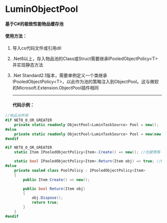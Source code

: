 # LuminObjectPool

#### 基于C#的极致性能物品缓存池

#### 使用方法：

1.  导入cs代码文件或引用dll
2.  .Net8以上，存入物品池的Class或Struct需要继承IPooledObjectPolicy\<T>并实现静态方法
3.  .Net Standard2.1版本，需要单例定义一个类继承 IPooledObjectPolicy\<T>，以此作为池的策略注入到ObjectPool。这与微软的Microsoft.Extension.ObjectPool插件相同

    ***

    #### 代码示例：

```cs
//物品池声明
#if NET8_0_OR_GREATER
    private static readonly ObjectPool<LuminTaskSource> Pool = new();
#else
    private static readonly ObjectPool<LuminTaskSource> Pool = new(new PoolPolicy());
#endif
```

```cs
#if NET8_0_OR_GREATER
    static Item IPooledObjectPolicy<Item>.Create() => new(); //创建策略

    static bool IPooledObjectPolicy<Item>.Return(Item obj) => true; //Return策略
#else
    private sealed class PoolPolicy : IPooledObjectPolicy<Item>
    {
        public Item Create() => new();

        public bool Return(Item obj)
        {
            obj.Dispose();
            return true;
        }
    }
#endif
```
